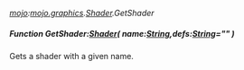 _[mojo](../../modules/mojo/mojo-module.md):[mojo.graphics](../../modules/mojo/mojo-graphics.md).[Shader](../../modules/mojo/mojo-graphics-shader.md).GetShader_
##### Function GetShader:[Shader](../../modules/mojo/mojo-graphics-shader.md)( name:[String](../../modules/wonkey/wonkey-types-string.md),defs:[String](../../modules/wonkey/wonkey-types-string.md)="" )
Gets a shader with a given name.
